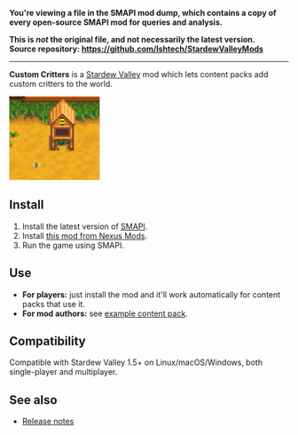 **You're viewing a file in the SMAPI mod dump, which contains a copy of every open-source SMAPI mod
for queries and analysis.**

**This is _not_ the original file, and not necessarily the latest version.**  
**Source repository: https://github.com/lshtech/StardewValleyMods**

----

**Custom Critters** is a [Stardew Valley](http://stardewvalley.net/) mod which lets content packs
add custom critters to the world.

![](screenshot.png)

## Install
1. Install the latest version of [SMAPI](https://smapi.io).
2. Install [this mod from Nexus Mods](http://www.nexusmods.com/stardewvalley/mods/1255).
3. Run the game using SMAPI.

## Use
* **For players:** just install the mod and it'll work automatically for content packs that use it.
* **For mod authors:** see [example content pack](https://www.nexusmods.com/stardewvalley/mods/1259).

## Compatibility
Compatible with Stardew Valley 1.5+ on Linux/macOS/Windows, both single-player and multiplayer.

## See also
* [Release notes](release-notes.md)
